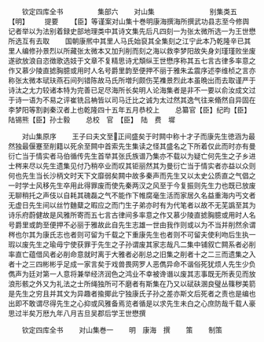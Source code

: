 <!-- { "loadSidebar": true } -->
　　钦定四库全书　　　　　集部六
　　对山集　　　　　　　　别集类五【明】
　　提要
　　【臣】等谨案对山集十巻明康海撰海所撰武功县志至今修舆记者举以为法别着録史部地理类中其诗文集先后凡四刻一为张太微所选一为王世懋所选互有去取
　　国朝康熈中其里人马氏始裒其全集刻之江宁此本乃乾隆辛已其里人编修孙景烈以所藏张太微本又加刋削而刻之海以救李梦阳故失身刘瑾瑾败坐废遂欲放浪自恣徴歌选妓于文章不复精思诗尤頽纵王世懋序称其五七言古律多率意之作又慕少陵直摅胸臆或用时人名号爵里韵至便押不丽于雅朱孟震序述李维桢之言亦称张太微本珷玞燕石间列错陈故马氏所増刋颇伤芜襍景烈此本虽晩出而去取谨严于诗汰之尢力较诸本特为完善已足尽海所长矣明人论海集者是非不一要以俞汝成文过于诗一语为不易之评崔铣吕柟皆以司马迁比之诚为太过然其逸气往来翛然自异固在李梦阳等割剥秦汉者上也乾隆四十五年五月恭校上
　　总纂官【臣】纪昀【臣】陆锡熊【臣】孙士毅
　　总校　官　【臣】　陆　费　墀







　　对山集原序
　　王子曰夫文至正间盛矣于时闗中称十才子而康先生徳涵为最然独最偃蹇至削籍以死余至闗中首索先生集读之怪其盛名之下所着仅此而时亦有曼衍亡当于情实者马伯循传先生首举其张氏族谱乃集亦不载以为疑亡何先生之子乡进士梣来尽以先生遗集见付乃稍卒业而叹其钜丽然其为曼衍亡当于情实者亦益以众则何也先生当长沙柄文时天下文靡弱矣闗中故多秦声而先生又以太史公质直之气倡之一时学士风移先生卒用此得罪废而使先秦两汉之风至于今复振则先生力也既已放废无聊稍托之声伎以自耗其磈磊之气不能作下帷腐毫生活而家居久名益重海内丐文者无虚日先生间以丝竹麯糵之暇应之而门生子弟亦时有为代笔者以故不无芜譌至其为诗乐府蔚健故是风雅所寄而五七言古律间多率意之作又慕少陵直摅胸臆或用时人名号爵里或韵至便押不必丽于雅故此自先生志雄一世由我作则或以为不当并削然余谓梣也尔其为康氏志也者则可留为千载之下重康先生也者则不可留夫使利吻后生执一瑕以废先生之瑜毋宁使获罪于先生之子孙谓废其家志哉凡二集中铺叙亡闗系者必削率直亡蕴借风者必削命意就时离于大雅者必削总之旧集之削者十之二三而遗集之入者十之三四彬彬乎足成一家言矣于戏兽畏网罗人恶儁异命不谐俗死犹烦人先生少负儁声为廷对第一人意将兼举经济润色之鸿业不幸被谗谮以废其志事既无所表见而放浪形骸之外又为礼法之士所绳独所可不磨者有斯集在乃又以碔砆溷良璧丛篠秽美箭是先生之穷且并其文为异趣者揄揶此宁独康氏子孙之差亦斯文后死者之责也是编也出即不敢谓尽得先生之心抑或风雅备焉览者循是以求先生未白之心庶防哉千载人豪思过半矣万厯九年八月吉旦吴郡后学王世懋撰















　　钦定四库全书
　　对山集巻一
　　明　康海　撰
　　策
　　制策
